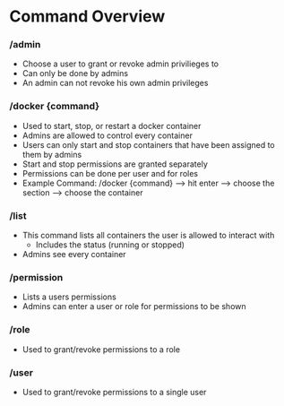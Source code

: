 # **Command Overview**

### /admin
- Choose a user to grant or revoke admin privilieges to
- Can only be done by admins
- An admin can not revoke his own admin privileges

### /docker {command}
- Used to start, stop, or restart a docker container
- Admins are allowed to control every container
- Users can only start and stop containers that have been assigned to them by admins
- Start and stop permissions are granted separately
- Permissions can be done per user and for roles
- Example Command: /docker {command} --> hit enter --> choose the section --> choose the container

### /list
- This command lists all containers the user is allowed to interact with 
  - Includes the status (running or stopped)
- Admins see every container

### /permission
- Lists a users permissions
- Admins can enter a user or role for permissions to be shown

### /role
- Used to grant/revoke permissions to a role

### /user
- Used to grant/revoke permissions to a single user
